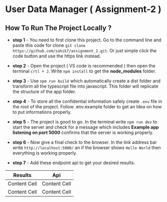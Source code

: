 # User Data Manager ( Assignment-2 )

## How To Run The Project Locally ?

- **step 1** - You need to first clone this project. Go to the command line and paste this code for clone ```git clone https://github.com/sahik7/assignment_2.git```. Or just simple click the code button and use the https link instead.

- **step 2** - Open the project ( VS code is recommended ) then open the terminal ```crtl + J```. Write ```npm install``` to get the **node_modules** folder.

- **step 3** - Use ```npm run build``` which automatically create a dist folder and transform all the typescript file into javascript. This folder will replicate the structure of the app folder.

- **step 4** - To store all the confidential information safely create ```.env``` file in the root of the project. Follow .env.example folder to get an Idea on how to put informations properly.

- **step 5** - The project is good to go. In the terminal write ```npm run dev``` to start the server and check for a message which includes **Example app listening on port 5000** confirms that the server is working properly.

- **step 6** - Now give a final check to the browser. In the link address bar write ```http://localhost:5000/``` an if the browser shows ```Hello World``` then everything is working properly.

- **step 7** - Add these endpoint api to get your desired results.

| Results | Api |
| ------- | --- |
| Content Cell  | Content Cell  |
| Content Cell  | Content Cell  |


